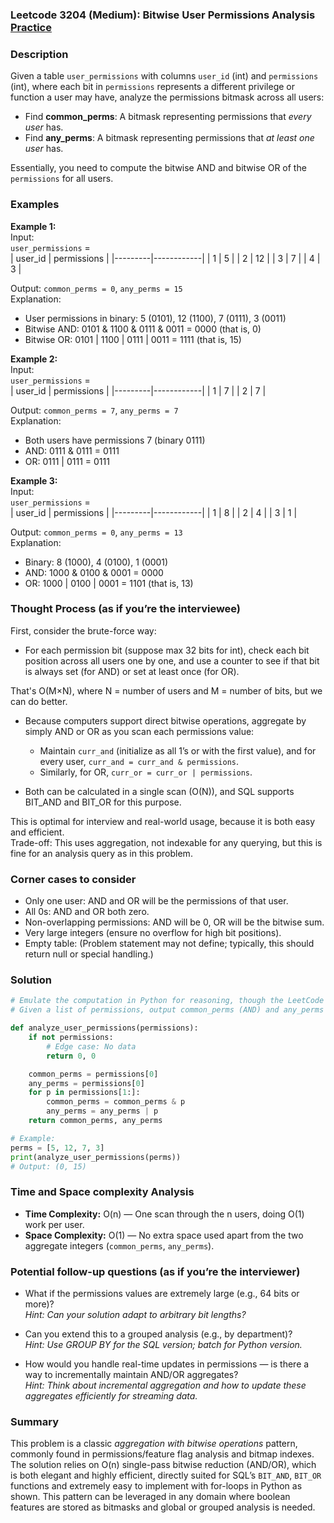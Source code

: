 ### Leetcode 3204 (Medium): Bitwise User Permissions Analysis [Practice](https://leetcode.com/problems/bitwise-user-permissions-analysis)

### Description  
Given a table `user_permissions` with columns `user_id` (int) and `permissions` (int), where each bit in `permissions` represents a different privilege or function a user may have, analyze the permissions bitmask across all users:

- Find **common_perms**: A bitmask representing permissions that *every user* has.
- Find **any_perms**: A bitmask representing permissions that *at least one user* has.

Essentially, you need to compute the bitwise AND and bitwise OR of the `permissions` for all users.

### Examples  

**Example 1:**  
Input:  
`user_permissions` =  
| user_id | permissions |
|---------|------------|
|    1    |     5      |
|    2    |    12      |
|    3    |     7      |
|    4    |     3      |

Output: `common_perms = 0`, `any_perms = 15`  
Explanation:  
- User permissions in binary: 5 (0101), 12 (1100), 7 (0111), 3 (0011)  
- Bitwise AND: 0101 & 1100 & 0111 & 0011 = 0000 (that is, 0)  
- Bitwise OR:  0101 | 1100 | 0111 | 0011 = 1111 (that is, 15)

**Example 2:**  
Input:  
`user_permissions` =  
| user_id | permissions |
|---------|------------|
|    1    |     7      |
|    2    |     7      |

Output: `common_perms = 7`, `any_perms = 7`  
Explanation:  
- Both users have permissions 7 (binary 0111)  
- AND: 0111 & 0111 = 0111  
- OR: 0111 | 0111 = 0111

**Example 3:**  
Input:  
`user_permissions` =  
| user_id | permissions |
|---------|------------|
|    1    |     8      |
|    2    |     4      |
|    3    |     1      |

Output: `common_perms = 0`, `any_perms = 13`  
Explanation:  
- Binary: 8 (1000), 4 (0100), 1 (0001)
- AND: 1000 & 0100 & 0001 = 0000  
- OR: 1000 | 0100 | 0001 = 1101 (that is, 13)

### Thought Process (as if you’re the interviewee)  
First, consider the brute-force way:  
- For each permission bit (suppose max 32 bits for int), check each bit position across all users one by one, and use a counter to see if that bit is always set (for AND) or set at least once (for OR).

That's O(M×N), where N = number of users and M = number of bits, but we can do better.

- Because computers support direct bitwise operations, aggregate by simply AND or OR as you scan each permissions value:

  - Maintain `curr_and` (initialize as all 1’s or with the first value), and for every user, `curr_and = curr_and & permissions`.
  - Similarly, for OR, `curr_or = curr_or | permissions`.

- Both can be calculated in a single scan (O(N)), and SQL supports BIT_AND and BIT_OR for this purpose.

This is optimal for interview and real-world usage, because it is both easy and efficient.  
Trade-off: This uses aggregation, not indexable for any querying, but this is fine for an analysis query as in this problem.

### Corner cases to consider  
- Only one user: AND and OR will be the permissions of that user.
- All 0s: AND and OR both zero.
- Non-overlapping permissions: AND will be 0, OR will be the bitwise sum.
- Very large integers (ensure no overflow for high bit positions).
- Empty table: (Problem statement may not define; typically, this should return null or special handling.)

### Solution

```python
# Emulate the computation in Python for reasoning, though the LeetCode solution is SQL.
# Given a list of permissions, output common_perms (AND) and any_perms (OR).

def analyze_user_permissions(permissions):
    if not permissions:
        # Edge case: No data
        return 0, 0

    common_perms = permissions[0]
    any_perms = permissions[0]
    for p in permissions[1:]:
        common_perms = common_perms & p
        any_perms = any_perms | p
    return common_perms, any_perms

# Example:
perms = [5, 12, 7, 3]
print(analyze_user_permissions(perms))
# Output: (0, 15)
```

### Time and Space complexity Analysis  

- **Time Complexity:** O(n) — One scan through the n users, doing O(1) work per user.
- **Space Complexity:** O(1) — No extra space used apart from the two aggregate integers (`common_perms`, `any_perms`).

### Potential follow-up questions (as if you’re the interviewer)  

- What if the permissions values are extremely large (e.g., 64 bits or more)?  
  *Hint: Can your solution adapt to arbitrary bit lengths?*

- Can you extend this to a grouped analysis (e.g., by department)?  
  *Hint: Use GROUP BY for the SQL version; batch for Python version.*

- How would you handle real-time updates in permissions — is there a way to incrementally maintain AND/OR aggregates?  
  *Hint: Think about incremental aggregation and how to update these aggregates efficiently for streaming data.*

### Summary
This problem is a classic *aggregation with bitwise operations* pattern, commonly found in permissions/feature flag analysis and bitmap indexes. The solution relies on O(n) single-pass bitwise reduction (AND/OR), which is both elegant and highly efficient, directly suited for SQL’s `BIT_AND`, `BIT_OR` functions and extremely easy to implement with for-loops in Python as shown. This pattern can be leveraged in any domain where boolean features are stored as bitmasks and global or grouped analysis is needed.